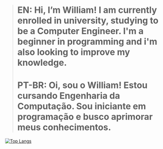 ># **EN:    Hi, I’m William! I am currently enrolled in university, studying to be a Computer Engineer. I'm a beginner in programming and i'm also looking to improve my knowledge.** <br>
># **PT-BR: Oi, sou o William! Estou cursando Engenharia da Computação. Sou iniciante em programação e busco aprimorar meus conhecimentos.** 

[![Top Langs](https://github-readme-stats.vercel.app/api/top-langs/?username=willJOIN&langs_count=10&layout=compact&theme=highcontrast)](https://github.com/anuraghazra/github-readme-stats)

